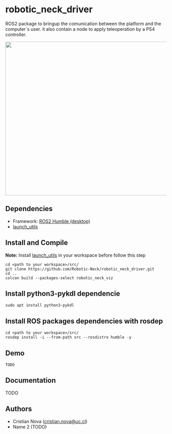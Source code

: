 # robotic_neck_driver
ROS2 package to bringup the comunication between the platform and the computer`s user. it also contain a node to apply teleoperation by a PS4 controller.

<p align="center">
  <img width="640" height="480" src="neck_mec_sim.png">
</p>

## Dependencies
* Framework: [ROS2 Humble (desktop)](https://docs.ros.org/en/humble/Installation/Ubuntu-Install-Debians.html)
* [launch_utils](https://github.com/MonkyDCristian/launch_utils)

## Install and Compile
**Note:** Install [launch_utils](https://github.com/MonkyDCristian/launch_utils) in your workspace before follow this step
```
cd <path to your workspace>/src/
git clone https://github.com/Robotic-Neck/robotic_neck_driver.git
cd ..
colcon build --packages-select robotic_neck_viz
```

## Install python3-pykdl dependencie
```
sudo apt install python3-pykdl
```

## Install ROS packages dependencies with rosdep  
```
cd <path to your workspace>/src/
rosdep install -i --from-path src --rosdistro humble -y
```

## Demo
```
TODO
```

## Documentation
TODO

## Authors
* Cristian Nova (cristian.nova@uc.cl)
* Name 2 (TODO)
